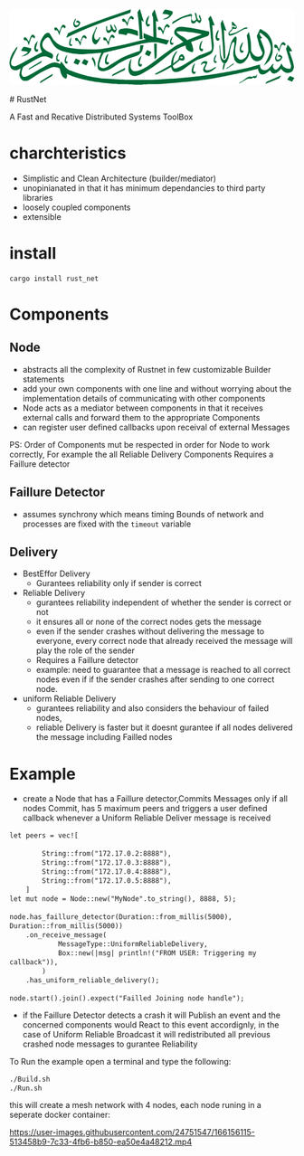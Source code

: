 <p align="center">
<img src="./Bissmillah.svg" class="center"></p>
</p>
# RustNet

A Fast and Recative Distributed Systems ToolBox

# charchteristics

- Simplistic and Clean Architecture (builder/mediator)
- unopinianated in that it has minimum dependancies to third party libraries
- loosely coupled components
- extensible

# install

```
cargo install rust_net
```

# Components

## Node

- abstracts all the complexity of Rustnet in few customizable Builder statements
- add your own components with one line and without worrying about the implementation details of communicating with other components
- Node acts as a mediator between components in that it receives external calls and forward them to the appropriate Components
- can register user defined callbacks upon receival of external Messages

PS: Order of Components mut be respected in order for Node to work correctly, For example the all Reliable Delivery Components Requires a Faillure detector

## Faillure Detector

- assumes synchrony which means timing Bounds of network and processes are fixed with the `timeout` variable

## Delivery

- BestEffor Delivery
  - Gurantees reliability only if sender is correct
- Reliable Delivery
  - gurantees reliability independent of whether the sender is correct or not
  - it ensures all or none of the correct nodes gets the message
  - even if the sender crashes without delivering the message to everyone, every correct node that already received the message will play the role of the sender
  - Requires a Faillure detector
  - example: need to guarantee that a message is reached to all correct nodes even if if the sender crashes after sending to one correct node.
- uniform Reliable Delivery
  - gurantees reliability and also considers the behaviour of failed nodes,
  - reliable Delivery is faster but it doesnt gurantee if all nodes delivered the message including Failled nodes

# Example

- create a Node that has a Faillure detector,Commits Messages only if all nodes Commit, has 5 maximum peers and triggers a user defined callback whenever a Uniform Reliable Deliver message is received

```
let peers = vec![

        String::from("172.17.0.2:8888"),
        String::from("172.17.0.3:8888"),
        String::from("172.17.0.4:8888"),
        String::from("172.17.0.5:8888"),
    ]
let mut node = Node::new("MyNode".to_string(), 8888, 5);

node.has_faillure_detector(Duration::from_millis(5000), Duration::from_millis(5000))
    .on_receive_message(
            MessageType::UniformReliableDelivery,
            Box::new(|msg| println!("FROM USER: Triggering my callback")),
        )
    .has_uniform_reliable_delivery();

node.start().join().expect("Failled Joining node handle");
```

- if the Faillure Detector detects a crash it will Publish an event and the concerned components would React to this event accordignly, in the case of Uniform Reliable Broadcast it will redistributed all previous crashed node messages to gurantee Reliability

To Run the example open a terminal and type the following:

```
./Build.sh
./Run.sh
```

this will create a mesh network with 4 nodes, each node runing in a seperate docker container:


https://user-images.githubusercontent.com/24751547/166156115-513458b9-7c33-4fb6-b850-ea50e4a48212.mp4



